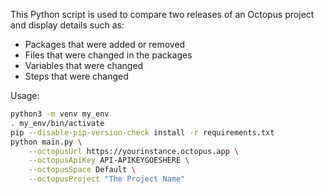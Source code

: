 This Python script is used to compare two releases of an Octopus project and display details such as:

* Packages that were added or removed
* Files that were changed in the packages
* Variables that were changed
* Steps that were changed

Usage:

```bash
python3 -m venv my_env
. my_env/bin/activate
pip --disable-pip-version-check install -r requirements.txt
python main.py \
    --octopusUrl https://yourinstance.octopus.app \
    --octopusApiKey API-APIKEYGOESHERE \
    --octopusSpace Default \
    --octopusProject "The Project Name"
```